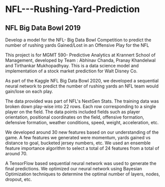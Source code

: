 # NFL---Rushing-Yard-Prediction
## NFL Big Data Bowl 2019
Develop a model for the NFL- Big Data Bowl Competition to predict the number of rushing yards Gained/Lost in an Offensive Play for the NFL

This project is for MGMT 590- Predictive Analytics at Krannert School of Management, developed by Team : Abhinav Chanda, Pranay Khandelwal and Tirthankar Mukhopadhyay. This is a data science model and implementation of a stock market prediction for Walt Disney Co.

As part of the Kaggle NFL Big Data Bowl 2020, we developed a sequential neural network to predict the number of rushing yards an NFL team would gain/lose on each play.

The data provided was part of NFL's NextGen Stats. The training data was broken down play-wise into 22 rows. Each row corresponding to a single player on the field. The data points included fields such as player orientation, positional coordinates on the field, offensive formation, defensive formation, weather conditions, speed, weight, acceleration, etc.

We developed around 30 new features based on our understanding of the game. A few features we generated were momentum, yards gained vs distance to goal, bucketed jersey numbers, etc. We used an ensemble feature importance algorithm to select a total of 24 features from a total of around 70.

A TensorFlow based sequential neural network was used to generate the final predictions. We optimized our neural network using Bayesian Optimization techniques to determine the optimal number of layers, nodes, dropout, etc.
